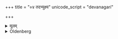 +++
title = "०४ तदभ्युक्ष्य"
unicode_script = "devanagari"

+++

<details><summary>मूलम्</summary>

तदभ्युक्ष्य ४
</details>

<details><summary>Oldenberg</summary>

4. He besprinkles that (place) with water,
</details>
